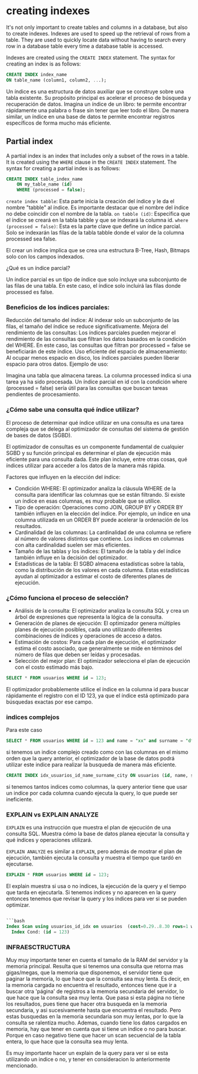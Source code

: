 # creating indexes

It's not only important to create tables and columns in a database, but also to create indexes. Indexes are used to speed up the retrieval of rows from a table. They are used to quickly locate data without having to search every row in a database table every time a database table is accessed.

Indexes are created using the `CREATE INDEX` statement. The syntax for creating an index is as follows:

```sql 
CREATE INDEX index_name
ON table_name (column1, column2, ...);
```

Un índice es una estructura de datos auxiliar que se construye sobre una tabla existente. Su propósito principal es acelerar el proceso de búsqueda y recuperación de datos. Imagina un índice de un libro: te permite encontrar rápidamente una palabra o frase sin tener que leer todo el libro. De manera similar, un índice en una base de datos te permite encontrar registros específicos de forma mucho más eficiente.

## Partial index

A partial index is an index that includes only a subset of the rows in a table. It is created using the `WHERE` clause in the `CREATE INDEX` statement. The syntax for creating a partial index is as follows:

```sql
CREATE INDEX table_index_name
    ON my_table_name (id)
    WHERE (processed = false);
```

`create index tabble`: Esta parte inicia la creación del índice y le da el nombre "tabble" al índice. Es importante destacar que el nombre del índice no debe coincidir con el nombre de la tabla.
`on tabble (id)`: Especifica que el índice se creará en la tabla tabble y que se indexará la columna id.
`where (processed = false)`: Esta es la parte clave que define un índice parcial. Solo se indexarán las filas de la tabla tabble donde el valor de la columna processed sea false.

El crear un indice implica que se crea una estructura B-Tree, Hash, Bitmaps solo con los campos indexados.

¿Qué es un índice parcial?

Un índice parcial es un tipo de índice que solo incluye una subconjunto de las filas de una tabla. En este caso, el índice solo incluirá las filas donde processed es false.

### Beneficios de los índices parciales:

Reducción del tamaño del índice: Al indexar solo un subconjunto de las filas, el tamaño del índice se reduce significativamente.
Mejora del rendimiento de las consultas: Los índices parciales pueden mejorar el rendimiento de las consultas que filtran los datos basados en la condición del WHERE. En este caso, las consultas que filtran por processed = false se beneficiarán de este índice.
Uso eficiente del espacio de almacenamiento: Al ocupar menos espacio en disco, los índices parciales pueden liberar espacio para otros datos.
Ejemplo de uso:

Imagina una tabla que almacena tareas. La columna processed indica si una tarea ya ha sido procesada. Un índice parcial en id con la condición where (processed = false) sería útil para las consultas que buscan tareas pendientes de procesamiento.


### ¿Cómo sabe una consulta qué índice utilizar? 

El proceso de determinar qué índice utilizar en una consulta es una tarea compleja que se delega al optimizador de consultas del sistema de gestión de bases de datos (SGBD).

El optimizador de consultas es un componente fundamental de cualquier SGBD y su función principal es determinar el plan de ejecución más eficiente para una consulta dada. Este plan incluye, entre otras cosas, qué índices utilizar para acceder a los datos de la manera más rápida.

Factores que influyen en la elección del índice:
- Condición WHERE: El optimizador analiza la cláusula WHERE de la consulta para identificar las columnas que se están filtrando. Si existe un índice en esas columnas, es muy probable que se utilice.
- Tipo de operación: Operaciones como JOIN, GROUP BY y ORDER BY también influyen en la elección del índice. Por ejemplo, un índice en una columna utilizada en un ORDER BY puede acelerar la ordenación de los resultados.
- Cardinalidad de las columnas: La cardinalidad de una columna se refiere al número de valores distintos que contiene. Los índices en columnas con alta cardinalidad suelen ser más eficientes.
- Tamaño de las tablas y los índices: El tamaño de la tabla y del índice también influye en la decisión del optimizador.
- Estadísticas de la tabla: El SGBD almacena estadísticas sobre la tabla, como la distribución de los valores en cada columna. Estas estadísticas ayudan al optimizador a estimar el costo de diferentes planes de ejecución.

### ¿Cómo funciona el proceso de selección?

- Análisis de la consulta: El optimizador analiza la consulta SQL y crea un árbol de expresiones que representa la lógica de la consulta.
- Generación de planes de ejecución: El optimizador genera múltiples planes de ejecución posibles, cada uno utilizando diferentes combinaciones de índices y operaciones de acceso a datos.
- Estimación de costos: Para cada plan de ejecución, el optimizador estima el costo asociado, que generalmente se mide en términos del número de filas que deben ser leídas y procesadas.
- Selección del mejor plan: El optimizador selecciona el plan de ejecución con el costo estimado más bajo.

```sql
SELECT * FROM usuarios WHERE id = 123;
```

El optimizador probablemente utilice el índice en la columna id para buscar rápidamente el registro con el ID 123, ya que el índice está optimizado para búsquedas exactas por ese campo.

### indices complejos

Para este caso 

```sql
SELECT * FROM usuarios WHERE id = 123 and name = "xx" and surname = "dff" and city = "dsfsdd"
```

si tenemos un indice complejo creado como con las columnas en el mismo orden que la query anterior, el optimizador de la base de datos podrá utilizar este indice para realizar la busqueda de manera más eficiente.

```sql
CREATE INDEX idx_usuarios_id_name_surname_city ON usuarios (id, name, surname, city);
```

si tenemos tantos indices como columnas, la query anterior tiene que usar un indice por cada columna cuando ejecuta la query, lo que puede ser ineficiente.

### EXPLAIN vs EXPLAIN ANALYZE

`EXPLAIN` es una instrucción que muestra el plan de ejecución de una consulta SQL. Muestra cómo la base de datos planea ejecutar la consulta y qué índices y operaciones utilizará.

`EXPLAIN ANALYZE` es similar a `EXPLAIN`, pero además de mostrar el plan de ejecución, también ejecuta la consulta y muestra el tiempo que tardó en ejecutarse.

```sql
EXPLAIN * FROM usuarios WHERE id = 123;
```
El explain muestra si usa o no indices, la ejecución de la query y el tiempo que tarda en ejecutarla.
Si tenemos indices y no aparecen en la query entonces tenemos que revisar la query y los indices para ver si se pueden optimizar.

```sql

```bash
Index Scan using usuarios_id_idx on usuarios  (cost=0.29..8.30 rows=1 width=32)
  Index Cond: (id = 123)
```

### INFRAESCTRUCTURA

Muy muy importante tener en cuenta el tamaño de la RAM del servidor y la memoria principal. Resulta que si tenemos una consulta que retorna mas gigas/megas, que la memoria que disponemos, el servidor tiene que paginar la memoria, lo que hace que la consulta sea muy lenta. Es decir, en la memoria cargada no encuentra el resultado, entonces tiene que ir a buscar otra 'página' de registros a la memoria secundaria del servidor, lo que hace que la consulta sea muy lenta. Que pasa si esta página no tiene los resultados, pues tiene que hacer otra busqueda en la memoria secundaria, y asi sucesivamente hasta que encuentra el resultado. Pero estas busquedas en la memoria secundaria son muy lentas, por lo que la consulta se ralentiza mucho. Ademas, cuando tiene los datos cargados en memoria, hay que tener en cuenta que si tiene un indice o no para buscar. Porque en caso negativo tiene que hacer un scan secuencial de la tabla entera, lo que hace que la consulta sea muy lenta. 

Es muy importante hacer un explain de la query para ver si se esta utilizando un indice o no, y tener en consideracion lo anteriormente mencionado.